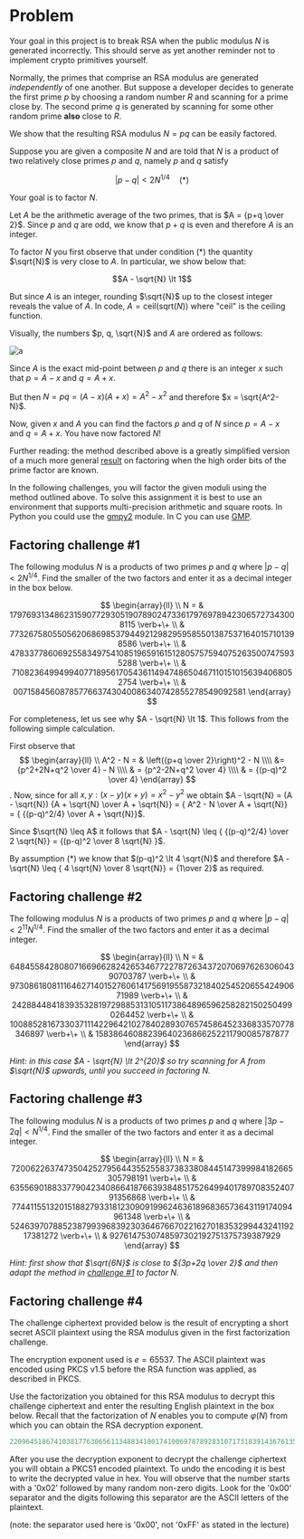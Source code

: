 # Problem

Your goal in this project is to break RSA when the public modulus $N$ is generated incorrectly. This should serve as yet another reminder not to implement crypto primitives yourself.

Normally, the primes that comprise an RSA modulus are generated _independently_ of one another. But suppose a developer decides to generate the first prime $p$ by choosing a random number $R$ and scanning for a prime close by. The second prime $q$ is generated by scanning for some other random prime **also** close to $R$.

We show that the resulting RSA modulus $N = p q$ can be easily factored.

Suppose you are given a composite $N$ and are told that $N$ is a product of two relatively close primes $p$ and $q$, namely $p$ and $q$ satisfy

$$|p - q| \lt 2 N^{1/4} \quad  (*)$$

Your goal is to factor $N$.

Let $A$ be the arithmetic average of the two primes, that is $A = {p+q \over 2}$. Since $p$ and $q$ are odd, we know that $p+q$ is even and therefore $A$ is an integer.

To factor $N$ you first observe that under condition $(*)$ the quantity $\sqrt{N}$ is very close to $A$. In particular, we show below that:

$$A - \sqrt{N} \lt 1$$

But since $A$ is an integer, rounding $\sqrt{N}$ up to the closest integer reveals the value of $A$. In code, $A = \text{ceil}(\text{sqrt}(N))$ where "ceil" is the ceiling function.

Visually, the numbers $p, q, \sqrt{N}$ and $A$ are ordered as follows:

![a](https://d3c33hcgiwev3.cloudfront.net/imageAssetProxy.v1/lqAcxSdfEeWxOw5sRAIVPw_79f2440accaa8b328beca510c21799dc_Screen-Shot-2015-07-10-at-4.58.16-PM.png?expiry=1672272000000&hmac=xhR8tZUPFwHFT4REH133BF2f3umAF1z_DsGoUJpb4J4)

Since $A$ is the exact mid-point between $p$ and $q$ there is an integer $x$ such that $p = A-x$ and $q = A+x$.

But then $N = p q = (A-x)(A+x) = A^2 - x^2$ and therefore $x = \sqrt{A^2-N}$.

Now, given $x$ and $A$ you can find the factors $p$ and $q$ of $N$ since $p = A-x$ and $q = A+x$. You have now factored $N!$

Further reading: the method described above is a greatly simplified version of a much more general [result](http://dl.acm.org/citation.cfm?id=1754517) on factoring when the high order bits of the prime factor are known.

In the following challenges, you will factor the given moduli using the method outlined above. To solve this assignment it is best to use an environment that supports multi-precision arithmetic and square roots. In Python you could use the [gmpy2](http://readthedocs.org/docs/gmpy2/en/latest/mpz.html#mpz-methods) module. In C you can use [GMP](http://gmplib.org/).

## Factoring challenge #1

The following modulus $N$ is a products of two primes $p$ and $q$ where $|p - q| \lt 2 N^{1/4}$. Find the smaller of the two factors and enter it as a decimal integer in the box below.

$$
\begin{array}{ll} \\ N = & 17976931348623159077293051907890247336179769789423065727343008115
\verb+\+ \\ & 77326758055056206869853794492129829595855013875371640157101398586
\verb+\+ \\ & 47833778606925583497541085196591615128057575940752635007475935288
\verb+\+ \\ & 71082364994994077189561705436114947486504671101510156394068052754
\verb+\+ \\ & 0071584560878577663743040086340742855278549092581 \end{array}
$$

For completeness, let us see why $A - \sqrt{N} \lt 1$. This follows from the following simple calculation.

First observe that
$$
\begin{array}{ll} \\
A^2 - N = & \left({p+q \over 2}\right)^2 - N
\\\\ &= {p^2+2N+q^2 \over 4} - N
\\\\ &
= {p^2-2N+q^2 \over 4}
\\\\ &
= {(p-q)^2 \over 4}
\end{array}
$$.
Now, since for all $x,y: (x-y)(x+y) = x^2-y^2$ we obtain $A - \sqrt{N} = (A - \sqrt{N}) {A + \sqrt{N} \over A + \sqrt{N}} = { A^2 - N \over A + \sqrt{N}} = { {(p-q)^2/4} \over A + \sqrt{N}}$.

Since $\sqrt{N} \leq A$ it follows that $A - \sqrt{N} \leq { {(p-q)^2/4} \over 2 \sqrt{N}} = {(p-q)^2 \over 8 \sqrt{N} }$.

By assumption $(*)$ we know that $(p-q)^2 \lt 4 \sqrt{N}$ and therefore $A - \sqrt{N} \leq { 4 \sqrt{N} \over 8 \sqrt{N}} = {1\over 2}$ as required.

## Factoring challenge #2

The following modulus $N$ is a products of two primes $p$ and $q$ where $|p - q| \lt 2^{11} N^{1/4}$. Find the smaller of the two factors and enter it as a decimal integer.

$$
\begin{array}{ll} \\ N = & 6484558428080716696628242653467722787263437207069762630604390703787
\verb+\+ \\ & 9730861808111646271401527606141756919558732184025452065542490671989
\verb+\+ \\ & 2428844841839353281972988531310511738648965962582821502504990264452
\verb+\+ \\ & 1008852816733037111422964210278402893076574586452336833570778346897
\verb+\+ \\ & 15838646088239640236866252211790085787877
\end{array}
$$

_Hint: in this case $A - \sqrt{N} \lt 2^{20}$ so try scanning for $A$ from $\sqrt{N}$ upwards, until you succeed in factoring $N$._

## Factoring challenge #3

The following modulus $N$ is a products of two primes $p$ and $q$ where $|3p - 2q| \lt N^{1/4}$. Find the smaller of the two factors and enter it as a decimal integer.

$$
\begin{array}{ll} \\ N = & 72006226374735042527956443552558373833808445147399984182665305798191
\verb+\+ \\ & 63556901883377904234086641876639384851752649940178970835240791356868
\verb+\+ \\ & 77441155132015188279331812309091996246361896836573643119174094961348
\verb+\+ \\ & 52463970788523879939683923036467667022162701835329944324119217381272
\verb+\+ \\ &
9276147530748597302192751375739387929
\end{array}
$$

_Hint: first show that $\sqrt{6N}$ is close to ${3p+2q \over 2}$ and then adapt the method in [challenge #1](#factoring-challenge-1) to factor $N$._

## Factoring challenge #4

The challenge ciphertext provided below is the result of encrypting a short secret ASCII plaintext using the RSA modulus given in the first factorization challenge.

The encryption exponent used is $e=65537$. The ASCII plaintext was encoded using PKCS v1.5 before the RSA function was applied, as described in PKCS.

Use the factorization you obtained for this RSA modulus to decrypt this challenge ciphertext and enter the resulting English plaintext in the box below. Recall that the factorization of $N$ enables you to compute $\varphi(N)$ from which you can obtain the RSA decryption exponent.

```C
22096451867410381776306561134883418017410069787892831071731839143676135600120538004282329650473509424343946219751512256465839967942889460764542040581564748988013734864120452325229320176487916666402997509188729971690526083222067771600019329260870009579993724077458967773697817571267229951148662959627934791540
```

After you use the decryption exponent to decrypt the challenge ciphertext you will obtain a PKCS1 encoded plaintext.  To undo the encoding it is best to write the decrypted value in hex.  You will observe that the number starts with a '0x02' followed by many random non-zero digits.  Look for the '0x00' separator and the digits following this separator are the ASCII letters of the plaintext.

(note: the separator used here is '0x00', not '0xFF' as stated in the lecture)
